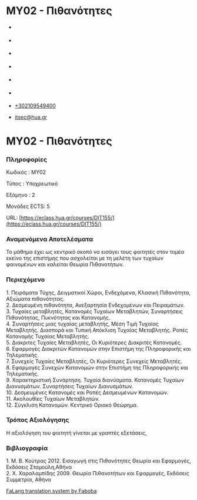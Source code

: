 ΜΥ02 - Πιθανότητες
===============  

*   [](https://www.facebook.com/ditharokopio)
*   [](https://www.youtube.com/channel/UCEHkYirpXF1nSLxDCrfDZ4A)
*   [](https://www.linkedin.com/company/77699385)
*   [](https://www.instagram.com/dithua)

*   [](https://dit.hua.gr/index.php/el/studies/undergraduate-studies)
*   [](https://dit.hua.gr/index.php/en/studies/undergraduate-studies)

*   [+302109549400](tel:+302109549400)
*   [itsec@hua.gr](mailto:itsec@hua.gr)

ΜΥ02 - Πιθανότητες
==================

### Πληροφορίες

Κωδικός : ΜΥ02

Τύπος : Υποχρεωτικό

Εξάμηνο : 2

Μονάδες ECTS: 5

URL: [https://eclass.hua.gr/courses/DIT155/](https://eclass.hua.gr/courses/DIT155/)

### Αναμενόμενα Αποτελέσματα

Το μάθημα έχει ως κεντρικό σκοπό να εισάγει τους φοιτητές στον τομέα εκείνο της επιστήμης που ασχολείται με τη μελέτη των τυχαίων φαινομένων και καλείται Θεωρία Πιθανοτήτων.

### Περιεχόμενο

1\. Πειράματα Τύχης, Δειγματικοί Χώροι, Ενδεχόμενα, Κλασική Πιθανότητα, Αξιώματα πιθανότητας.  
2\. Δεσμευμένη πιθανότητα, Ανεξαρτησία Ενδεχομένων και Πειραμάτων.  
3\. Τυχαίες μεταβλητές, Κατανομές Τυχαίων Μεταβλητών, Συναρτήσεις Πιθανότητας, Πυκνότητας και Κατανομής.  
4\. Συναρτήσεις μιας τυχαίας μεταβλητής, Μέση Τιμή Τυχαίας Μεταβλητής. Διασπορά και Τυπική Απόκλιση Τυχαίας Μεταβλητής. Ροπές Κατανομής Τυχαίας Μεταβλητής.  
5\. Διακριτες Τυχαίες Μεταβλητές, Οι Κυριότερες Διακριτές Κατανομές.  
6\. Εφαρμογές Διακριτών Κατανομών στην Επιστήμη της Πληροφορικής και Τηλεματικής.  
7\. Συνεχείς Τυχαίες Μεταβλητές, Οι Κυριότερες Συνεχείς Μεταβλητές.  
8\. Εφαρμογές Συνεχών Κατανομών στην Επιστήμη της Πληροφορικής και Τηλεματικής.  
9\. Χαρακτηριστική Συνάρτηση. Τυχαία διανύσματα. Κατανομές Τυχαίων Διανυσμάτων. Συναρτήσεις Τυχαίων Διανυσμάτων.  
10\. Δεσμευμένες Κατανομές και Ροπές Δεσμευμένων Κατανομών.  
11\. Ακολουθίες Τυχαίων Μεταβλητών.  
12\. Σύγκλιση Κατανομών. Κεντρικό Οριακό Θεώρημα.

### Τρόπος Αξιολόγησης

Η αξιολόγηση του φοιτητή γίνεται με γραπτές εξετάσεις,

### Βιβλιογραφία

1\. Μ. Β. Κούτρας 2012. Εισαγωγή στις Πιθανότητες Θεωρία και Εφαρμογές, Εκδόσεις Σταμούλη,Αθήνα  
2\. Χ. Χαραλαμπίδης 2009. Θεωρία Πιθανοτήτων και Εφαρμογές, Εκδόσεις Συμμετρία, Αθήνα

[FaLang translation system by Faboba](http://www.faboba.com/ "Faboba : Création de composantJoomla")

[](https://dit.hua.gr/index.php/el/studies/undergraduate-studies?view=article&id=1877:my02-pithanotetes&catid=90#)